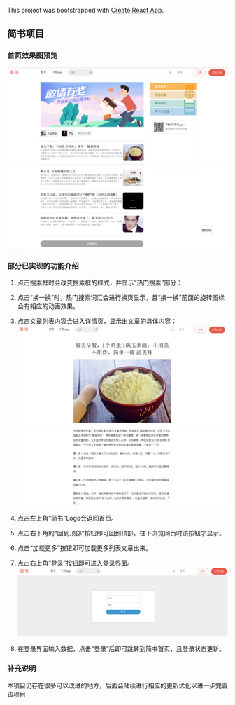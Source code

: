 This project was bootstrapped with [Create React App](https://github.com/facebook/create-react-app).

## 简书项目

### 首页效果图预览
![image](https://github.com/victorelf/Jianshu-Project/blob/master/images/Homepage1.png)
![image](https://github.com/victorelf/Jianshu-Project/blob/master/images/Homepage2.png)
### 部分已实现的功能介绍

1. 点击搜索框时会改变搜索框的样式，并显示“热门搜索”部分：

2. 点击“换一换”时，热门搜索词汇会进行换页显示，且“换一换”前面的旋转图标会有相应的动画效果。
3. 点击文章列表内容会进入详情页，显示出文章的具体内容：
![image](https://github.com/victorelf/Jianshu-Project/blob/master/images/Detail%20Page1.png)
![image](https://github.com/victorelf/Jianshu-Project/blob/master/images/Detail%20Page2.png)
4. 点击左上角“简书”Logo会返回首页。
5. 点击右下角的“回到顶部”按钮即可回到顶部。往下浏览网页时该按钮才显示。
6. 点击“加载更多”按钮即可加载更多列表文章出来。
7. 点击右上角“登录”按钮即可进入登录界面。
![image](https://github.com/victorelf/Jianshu-Project/blob/master/images/Login%20Page.png)
8. 在登录界面输入数据，点击“登录”后即可跳转到简书首页，且登录状态更新。

### 补充说明

本项目仍存在很多可以改进的地方，后面会陆续进行相应的更新优化以进一步完善该项目


